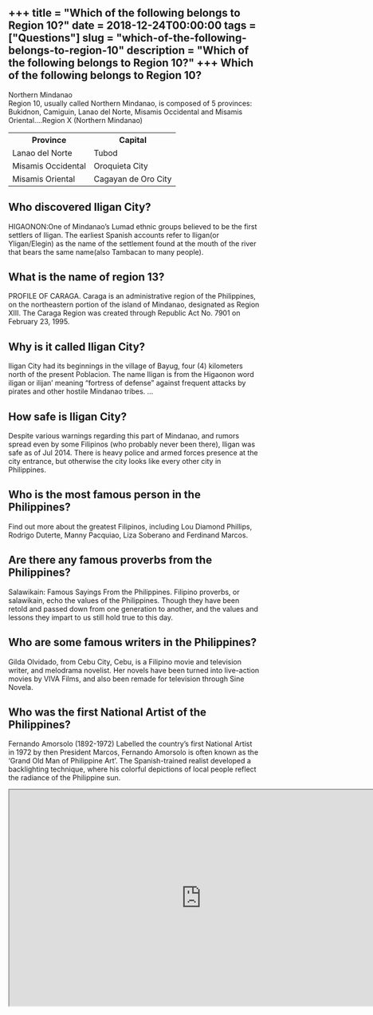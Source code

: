 +++
title = "Which of the following belongs to Region 10?"
date = 2018-12-24T00:00:00
tags = ["Questions"]
slug = "which-of-the-following-belongs-to-region-10"
description = "Which of the following belongs to Region 10?"
+++
Which of the following belongs to Region 10?
--------------------------------------------

Northern Mindanao  
Region 10, usually called Northern Mindanao, is composed of 5 provinces: Bukidnon, Camiguin, Lanao del Norte, Misamis Occidental and Misamis Oriental….Region X (Northern Mindanao)

<table><tr><th>Province</th><th>Capital</th></tr><tr><td>Lanao del Norte</td><td>Tubod</td></tr><tr><td>Misamis Occidental</td><td>Oroquieta City</td></tr><tr><td>Misamis Oriental</td><td>Cagayan de Oro City</td></tr></table>

Who discovered Iligan City?
---------------------------

HIGAONON:One of Mindanao’s Lumad ethnic groups believed to be the first settlers of Iligan. The earliest Spanish accounts refer to Iligan(or Yligan/Elegin) as the name of the settlement found at the mouth of the river that bears the same name(also Tambacan to many people).

What is the name of region 13?
------------------------------

PROFILE OF CARAGA. Caraga is an administrative region of the Philippines, on the northeastern portion of the island of Mindanao, designated as Region XIII. The Caraga Region was created through Republic Act No. 7901 on February 23, 1995.

Why is it called Iligan City?
-----------------------------

Iligan City had its beginnings in the village of Bayug, four (4) kilometers north of the present Poblacion. The name Iligan is from the Higaonon word iligan or ilijan’ meaning “fortress of defense” against frequent attacks by pirates and other hostile Mindanao tribes. …

How safe is Iligan City?
------------------------

Despite various warnings regarding this part of Mindanao, and rumors spread even by some Filipinos (who probably never been there), Iligan was safe as of Jul 2014. There is heavy police and armed forces presence at the city entrance, but otherwise the city looks like every other city in Philippines.

Who is the most famous person in the Philippines?
-------------------------------------------------

Find out more about the greatest Filipinos, including Lou Diamond Phillips, Rodrigo Duterte, Manny Pacquiao, Liza Soberano and Ferdinand Marcos.

Are there any famous proverbs from the Philippines?
---------------------------------------------------

Salawikain: Famous Sayings From the Philippines. Filipino proverbs, or salawikain, echo the values of the Philippines. Though they have been retold and passed down from one generation to another, and the values and lessons they impart to us still hold true to this day.

Who are some famous writers in the Philippines?
-----------------------------------------------

Gilda Olvidado, from Cebu City, Cebu, is a Filipino movie and television writer, and melodrama novelist. Her novels have been turned into live-action movies by VIVA Films, and also been remade for television through Sine Novela.

Who was the first National Artist of the Philippines?
-----------------------------------------------------

Fernando Amorsolo (1892-1972) Labelled the country’s first National Artist in 1972 by then President Marcos, Fernando Amorsolo is often known as the ‘Grand Old Man of Philippine Art’. The Spanish-trained realist developed a backlighting technique, where his colorful depictions of local people reflect the radiance of the Philippine sun.

<iframe allow="accelerometer; autoplay; clipboard-write; encrypted-media; gyroscope; picture-in-picture" allowfullscreen="" class="__youtube_prefs__  epyt-is-override  no-lazyload" data-no-lazy="1" data-origheight="433" data-origwidth="770" data-skipgform_ajax_framebjll="" height="433" id="_ytid_66736" loading="lazy" src="https://www.youtube.com/embed/TKmuMYuIk8g?enablejsapi=1&autoplay=0&cc_load_policy=0&cc_lang_pref=&iv_load_policy=1&loop=0&modestbranding=0&rel=1&fs=1&playsinline=0&autohide=2&theme=dark&color=red&controls=1&" title="YouTube player" width="770"></iframe>